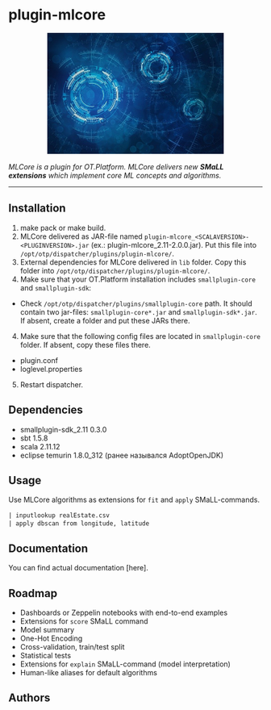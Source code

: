 # plugin-mlcore

<div align="center">
   <p align="center"> <img src="mlcore-image.jpg" height=240px; weight=320px;"><br></p>
</div>

*MLCore is a plugin for OT.Platform. MLCore delivers new **SMaLL extensions** which implement core ML concepts and algorithms.*

---

## Installation

1. make pack or make build.
2. MLCore delivered as JAR-file named `plugin-mlcore_<SCALAVERSION>-<PLUGINVERSION>.jar` (ex.: plugin-mlcore_2.11-2.0.0.jar). Put this file into `/opt/otp/dispatcher/plugins/plugin-mlcore/`.
3. External dependencies for MLCore delivered in `lib` folder. Copy this folder into `/opt/otp/dispatcher/plugins/plugin-mlcore/`.
4. Make sure that your OT.Platform installation includes `smallplugin-core` and `smallplugin-sdk`:    
  - Check `/opt/otp/dispatcher/plugins/smallplugin-core` path. It should contain two jar-files: `smallplugin-core*.jar` and `smallplugin-sdk*.jar`. If absent, create a folder and put these JARs there.
4. Make sure that the following config files are located in `smallplugin-core` folder. If absent, copy these files there.
  - plugin.conf
  - loglevel.properties  
5. Restart dispatcher.

## Dependencies

- smallplugin-sdk_2.11  0.3.0
- sbt 1.5.8
- scala 2.11.12
- eclipse temurin 1.8.0_312 (ранее назывался AdoptOpenJDK)

## Usage

Use MLCore algorithms as extensions for `fit` and `apply` SMaLL-commands.

```
| inputlookup realEstate.csv
| apply dbscan from longitude, latitude
```

## Documentation

You can find actual documentation [here].

## Roadmap

- Dashboards or Zeppelin notebooks with end-to-end examples
- Extensions for `score` SMaLL command
- Model summary
- One-Hot Encoding
- Cross-validation, train/test split
- Statistical tests
- Extensions for `explain` SMaLL-command (model interpretation)
- Human-like aliases for default algorithms 

## Authors

 
 
